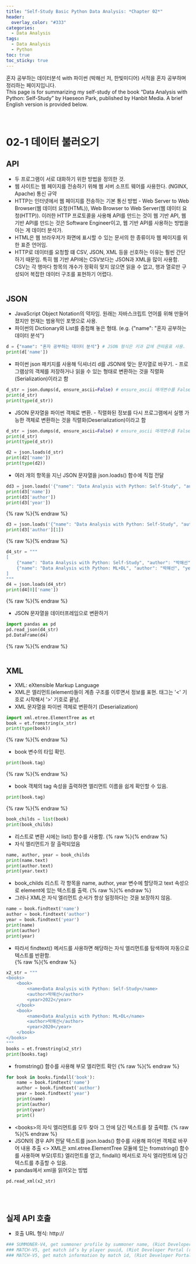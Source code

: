 ```yaml
---
title: "Self-Study Basic Python Data Analysis: *Chapter 02*"
header:
  overlay_color: "#333"
categories:
  - Data Analysis
tags:
  - Data Analysis
  - Python
toc: true
toc_sticky: true
---
```



혼자 공부하는 데이터분석 with 파이썬 (박해선 저, 한빛미디어) 서적을 혼자 공부하며 정리하는 페이지입니다.<br>
This page is for summarizing my self-study of the book “Data Analysis with Python: Self-Study” by Haeseon Park, published by Hanbit Media. A brief English version is provided below.<br><br><br>



# 02-1 데이터 불러오기<br>
## API<br>
* 두 프로그램이 서로 대화하기 위한 방법을 정의한 것.<br>
* 웹 사이트는 웹 페이지를 전송하기 위해 웹 서버 소프트 웨어를 사용한다. (NGINX, Apache) 통신 규약<br>
* HTTP는 인터넷에서 웹 페이지를 전송하는 기본 통신 방법 - Web Server to Web Browser(웹 데이터 요청(HTML)), Web Browser to Web Server(웹 데이터 요청(HTTP)). 이러한 HTTP 프로토콜을 사용해 API를 만드는 것이 웹 기반 API, 웹 기반 API를 만드는 것은 Software Engineer이고, 웹 기반 API를 사용하는 방법을 아는 게 데이터 분석가.<br>
* HTML은 웹 브라우저가 화면에 표시할 수 있는 문서의 한 종류이자 웹 페이지를 위한 표준 언어임.<br>
* HTTP로 데이터를 요청할 떄 CSV, JSON, XML 등을 선호하는 이유는 훨씬 간단하기 때문임. 특히 웹 기반 API에는 CSV보다는 JSON과 XML을 많이 사용함. CSV는 각 행마다 항목의 개수가 정확히 맞지 않으면 읽을 수 없고, 행과 열로만 구성되어 복잡한 데이터 구조를 표현하기 어렵다.<br><br>

## JSON<br>
* JavaScript Object Notation의 약자임. 원래는 자바스크립트 언어를 위해 만들어졌지만 현재는 범용적인 포맷으로 사용.<br>
* 파이썬의 Dictionary와 List를 중첩해 놓은 형태. (e.g. {"name": "혼자 공부하는 데이터 분석"}<br>
```python
d = {"name": "혼자 공부하는 데이터 분석"} # JSON 형식은 키과 값에 큰따옴표 사용.
print(d['name'])
```
* 파이썬 json 패키지를 사용해 딕셔너리 d를 JSON에 맞는 문자열로 바꾸기. - 프로그램상의 객체를 저장하거나 읽을 수 있는 형태로 변환하는 것을 직렬화(Serialization)이라고 함<br>
```python
d_str = json.dumps(d, ensure_ascii=False) # ensure_ascii 매개변수를 False로 지정한 이유는 딕셔너리 d에 한글이 포함되어 있기 때문임. json.dumps()는 ASCII 문자 외 다른 문자를 16진수로 출력함.
print(d_str)
print(type(d_str))
```
* JSON 문자열을 파이썬 객체로 변환. - 직렬화된 정보를 다시 프로그램에서 실행 가능한 객체로 변환하는 것을  직렬화(Deserialization)이라고 함<br>
```python
d_str = json.dumps(d, ensure_ascii=False) # ensure_ascii 매개변수를 False로 지정한 이유는 딕셔너리 d에 한글이 포함되어 있기 때문임. json.dumps()는 ASCII 문자 외 다른 문자를 16진수로 출력함.
print(d_str)
print(type(d_str))
```
```python
d2 = json.loads(d_str)
print(d2['name'])
print(type(d2))
```
* 여러 개의 항목을 지닌 JSON 문자열을 json.loads() 함수에 직접 전달
```python
dd3 = json.loads('{"name": "Data Analysis with Python: Self-Study", "author": "박해선", "year": 2022}')
print(d3['name'])
print(d3['author'])
print(d3['year'])
```
{% raw %}<img src="https://youngyoony.github.io/assets/images/da0102_json.png" alt="">{% endraw %}<br>
```python
d3 = json.loads('{"name": "Data Analysis with Python: Self-Study", "author": ["박해선", "홍길동"], "year": 2022}')
print(d3['author'][1])
```
{% raw %}<img src="https://youngyoony.github.io/assets/images/da0102_json2.png" alt="">{% endraw %}<br>
```python
d4_str = """
[
    {"name": "Data Analysis with Python: Self-Study", "author": "박해선", "year": 2022},
    {"name": "Data Analysis with Python: ML+DL", "author": "박해선", "year": 2022}
]
"""
d4 = json.loads(d4_str)
print(d4[0]['name'])
```
{% raw %}<img src="https://youngyoony.github.io/assets/images/da0102_json3.png" alt="">{% endraw %}<br>
* JSON 문자열을 데이터프레임으로 변환하기
```python
import pandas as pd
pd.read_json(d4_str)
pd.DataFrame(d4)
```
{% raw %}<img src="https://youngyoony.github.io/assets/images/da0102_json4.png" alt="">{% endraw %}<br><br>

## XML<br>
* XML: eXtensible Markup Language<br>
* XML은 엘리먼트(element)들이 계층 구조를 이루면서 정보를 표현. 태그는 \'<' 기호로 시작해서 \'>' 기호로 끝남.<br>
* XML 문자열을 파이썬 객체로 변환하기 (Deserialization)<br>
```python
import xml.etree.ElementTree as et
book = et.fromstring(x_str)
print(type(book))
```
{% raw %}<img src="https://youngyoony.github.io/assets/images/da0102_xml.png" alt="">{% endraw %}<br>
* book 변수의 타입 확인.
```python
print(book.tag)
```
{% raw %}<img src="https://youngyoony.github.io/assets/images/da0102_xml2.png" alt="">{% endraw %}<br>
* book 객체의 tag 속성을 출력하면 엘리먼트 이름을 쉽게 확인할 수 있음.
```python
print(book.tag)
```
{% raw %}<img src="https://youngyoony.github.io/assets/images/da0102_xml3.png" alt="">{% endraw %}<br>
```python
book_childs = list(book)
print(book_childs)
```
* 리스트로 변환 시에는 list() 함수를 사용함.
{% raw %}<img src="https://youngyoony.github.io/assets/images/da0102_xml4.png" alt="">{% endraw %}<br>
* 자식 엘리먼트가 잘 출력되었음
```python
name, author, year = book_childs
print(name.text)
print(author.text)
print(year.text)
```
* book_childs 리스트 각 항목을 name, author, year 변수에 할당하고 text 속성으로 element에 있는 텍스트를 출력.
{% raw %}<img src="https://youngyoony.github.io/assets/images/da0102_xml5.png" alt="">{% endraw %}<br>
* 그러나 XML은 자식 엘리먼트 순서가 항상 일정하다는 것을 보장하지 않음.<br>
```python
name = book.findtext('name')
author = book.findtext('author')
year = book.findtext('year')
print(name)
print(author)
print(year)
```
* 따라서 findtext() 메서드를 사용하면 해당하는 자식 엘리먼트를 탐색하여 자동으로 텍스트를 반환함.<br>
{% raw %}<img src="https://youngyoony.github.io/assets/images/da0102_xml6.png" alt="">{% endraw %}<br>
```python
x2_str = """
<books>
    <book>
        <name>Data Analysis with Python: Self-Study</name>
        <author>박해선</author>
        <year>2022</year>
    </book>
    <book>
        <name>Data Analysis with Python: ML+DL</name>
        <author>박해선</author>
        <year>2020</year>
    </book>
</books>
"""
books = et.fromstring(x2_str)
print(books.tag)
```
* fromstring() 함수를 사용해 부모 엘리먼트 확인
{% raw %}<img src="https://youngyoony.github.io/assets/images/da0102_xml6.png" alt="">{% endraw %}<br>
```python
for book in books.findall('book'):
    name = book.findtext('name')
    author = book.findtext('author')
    year = book.findtext('year')
    print(name)
    print(author)
    print(year)
    print()
```
* \<books>의 자식 엘리먼트를 모두 찾아 그 안에 담긴 텍스트를 잘 출력함.
{% raw %}<img src="https://youngyoony.github.io/assets/images/da0102_xml7.png" alt="">{% endraw %}<br>
* JSON의 경우 API 전달 텍스트를 json.loads() 함수를 사용해 파이썬 객체로 바꾸어 내용 추출 <> XML은 xml.etree.ElementTree 모듈에 있는 fromstring() 함수를 사용하며 부모(루트) 엘리먼트를 얻고, findall() 메서드로 자식 엘리먼트에 담긴 텍스트를 추출할 수 있음.<br>
* pandas에서 xml을 읽어오는 방법<br>
```python
pd.read_xml(x2_str)
```
<br><br>
## 실제 API 호출<br>
* 호출 URL 형식: http://
```python
### SUMMONER-V4, get summoner profile by summoner name, (Riot Developer Portal (riotgames.com)) accepts a player’s in-game name (their summoner name) and returns their profile data.
### MATCH-V5, get match id’s by player puuid, (Riot Developer Portal (riotgames.com)) accepts a players puuid and returns match ids from the last 20 games they’ve played.
### MATCH-V5, get match information by match id, (Riot Developer Portal (riotgames.com)) takes a match id and returns information about that match.
```
<br>